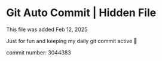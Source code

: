 # Git Auto Commit | Hidden File

This file was added Feb 12, 2025

Just for fun and keeping my daily git commit active 🤪

commit number: 3044383

